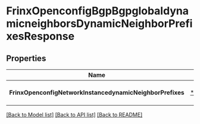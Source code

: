 # FrinxOpenconfigBgpBgpglobaldynamicneighborsDynamicNeighborPrefixesResponse

## Properties
Name | Type | Description | Notes
------------ | ------------- | ------------- | -------------
**FrinxOpenconfigNetworkInstancedynamicNeighborPrefixes** | [***FrinxOpenconfigBgpBgpglobaldynamicneighborsDynamicNeighborPrefixes**](frinx.openconfig.bgp.bgpglobaldynamicneighbors.DynamicNeighborPrefixes.md) |  | [optional] [default to null]

[[Back to Model list]](../README.md#documentation-for-models) [[Back to API list]](../README.md#documentation-for-api-endpoints) [[Back to README]](../README.md)


